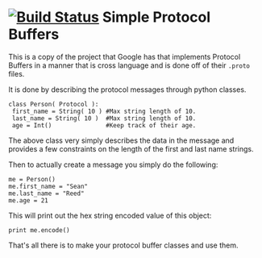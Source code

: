 [![Build Status](https://travis-ci.org/streed/simplePB.png?branch=master)](https://travis-ci.org/streed/simplePB)
Simple Protocol Buffers
=======================

This is a copy of the project that Google has that implements Protocol Buffers in a manner
that is cross language and is done off of their `.proto` files. 

It is done by describing the protocol messages through python classes.

    class Person( Protocol ):
     first_name = String( 10 ) #Max string length of 10.
     last_name = String( 10 )  #Max string length of 10.
     age = Int()               #Keep track of their age.


The above class very simply describes the data in the message and provides a few
constraints on the length of the first and last name strings.

Then to actually create a message you simply do the following:

    me = Person()
    me.first_name = "Sean"
    me.last_name = "Reed"
    me.age = 21

This will print out the hex string encoded value of this object:

    print me.encode()

That's all there is to make your protocol buffer classes and use them.
